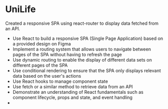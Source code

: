 # UniLife
Created a responsive SPA using react-router to display data fetched from an API.

- Use React to build a responsive SPA (Single Page Application) based on a provided design on Figma
- Implement a routing system that allows users to navigate between pages of the SPA without having to refresh the page
- Use dynamic routing to enable the display of different data sets on different pages of the SPA
- Use conditional rendering to ensure that the SPA only displays relevant data based on the user's actions
- Use React hooks to manage component state
- Use fetch or a similar method to retrieve data from an API
- Demonstrate an understanding of React fundamentals such as component lifecycle, props and state, and event handling
- 
